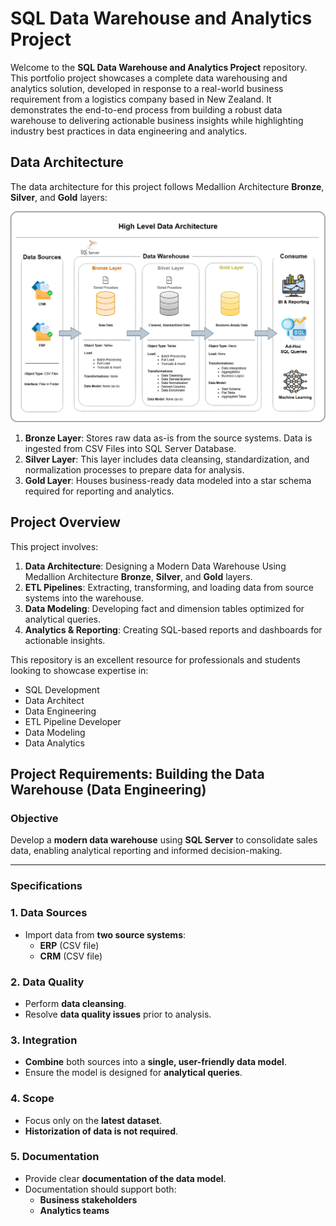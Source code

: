 # SQL Data Warehouse and Analytics Project

Welcome to the **SQL Data Warehouse and Analytics Project** repository.
This portfolio project showcases a complete data warehousing and analytics solution, developed in response to a real-world business requirement from a logistics company based in New Zealand. It demonstrates the end-to-end process from building a robust data warehouse to delivering actionable business insights while highlighting industry best practices in data engineering and analytics.


## Data Architecture

The data architecture for this project follows Medallion Architecture **Bronze**, **Silver**, and **Gold** layers:

![Data Architecture](docs/high_level_data_architecture.drawio.png)

1. **Bronze Layer**: Stores raw data as-is from the source systems. Data is ingested from CSV Files into SQL Server Database.
2. **Silver Layer**: This layer includes data cleansing, standardization, and normalization processes to prepare data for analysis.
3. **Gold Layer**: Houses business-ready data modeled into a star schema required for reporting and analytics.


## Project Overview

This project involves:

1. **Data Architecture**: Designing a Modern Data Warehouse Using Medallion Architecture **Bronze**, **Silver**, and **Gold** layers.
2. **ETL Pipelines**: Extracting, transforming, and loading data from source systems into the warehouse.
3. **Data Modeling**: Developing fact and dimension tables optimized for analytical queries.
4. **Analytics & Reporting**: Creating SQL-based reports and dashboards for actionable insights.

This repository is an excellent resource for professionals and students looking to showcase expertise in:
- SQL Development
- Data Architect
- Data Engineering  
- ETL Pipeline Developer  
- Data Modeling  
- Data Analytics  


## Project Requirements: Building the Data Warehouse (Data Engineering)

### Objective
Develop a **modern data warehouse** using **SQL Server** to consolidate sales data, enabling analytical reporting and informed decision-making.

---

### Specifications

### 1. Data Sources
- Import data from **two source systems**:  
  - **ERP** (CSV file)  
  - **CRM** (CSV file)

### 2. Data Quality
- Perform **data cleansing**.  
- Resolve **data quality issues** prior to analysis.

### 3. Integration
- **Combine** both sources into a **single, user-friendly data model**.  
- Ensure the model is designed for **analytical queries**.

### 4. Scope
- Focus only on the **latest dataset**.  
- **Historization of data is not required**.

### 5. Documentation
- Provide clear **documentation of the data model**.  
- Documentation should support both:  
  - **Business stakeholders**  
  - **Analytics teams**







